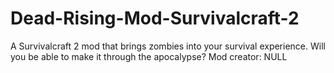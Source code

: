 # Dead-Rising-Mod-Survivalcraft-2
A Survivalcraft 2 mod that brings zombies into your survival experience. Will you be able to make it through the apocalypse? Mod creator: NULL
